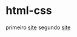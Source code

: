 # html-css



primeiro <a href="https://champdude.github.io/html-css/desafios/modulo02/de010/" target="_blank">site</a>
segundo <a href="https://champdude.github.io/html-css/desafios/modulo02/de012/" target="_blank">site</a>
